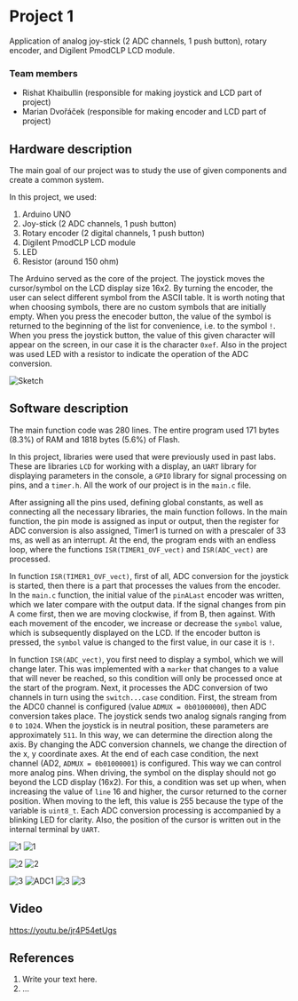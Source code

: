# Project 1

Application of analog joy-stick (2 ADC channels, 1 push button), rotary encoder, and Digilent PmodCLP LCD module.

### Team members

* Rishat Khaibullin (responsible for making joystick and LCD part of project)
* Marian Dvořáček (responsible for making encoder and LCD part of project)

## Hardware description

The main goal of our project was to study the use of given components and create a common system.

In this project, we used:
1. Arduino UNO
2. Joy-stick (2 ADC channels, 1 push button)
3. Rotary encoder (2 digital channels, 1 push button)
4. Digilent PmodCLP LCD module
5. LED
6. Resistor (around 150 ohm)

The Arduino served as the core of the project. The joystick moves the cursor/symbol on the LCD display size 16x2. By turning the encoder, the user can select different symbol from the ASCII table. It is worth noting that when choosing symbols, there are no custom symbols that are initially empty. When you press the enecoder button, the value of the symbol is returned to the beginning of the list for convenience, i.e. to the symbol `!`. When you press the joystick button, the value of this given character will appear on the screen, in our case it is the character `0xef`. Also in the project was used LED with a resistor to indicate the operation of the ADC conversion.


![Sketch](images/Sketch1.png)

## Software description

The main function code was 280 lines. The entire program used 171 bytes (8.3%) of RAM and 1818 bytes (5.6%) of Flash.

In this project, libraries were used that were previously used in past labs. These are libraries `LCD` for working with a display, an `UART` library for displaying parameters in the console, a `GPIO` library for signal processing on pins, and a `timer.h`. All the work of our project is in the `main.c` file.

After assigning all the pins used, defining global constants, as well as connecting all the necessary libraries, the main function follows. In the main function, the pin mode is assigned as input or output, then the register for ADC conversion is also assigned, Timer1 is turned on with a prescaler of 33 ms, as well as an interrupt. At the end, the program ends with an endless loop, where the functions `ISR(TIMER1_OVF_vect)` and `ISR(ADC_vect)` are processed.

In function `ISR(TIMER1_OVF_vect)`, first of all, ADC conversion for the joystick is started, then there is a part that processes the values from the encoder. In the `main.c` function, the initial value of the `pinALast` encoder was written, which we later compare with the output data. If the signal changes from pin A come first, then we are moving clockwise, if from B, then against. With each movement of the encoder, we increase or decrease the `symbol` value, which is subsequently displayed on the LCD. If the encoder button is pressed, the `symbol` value is changed to the first value, in our case it is `!`.

In function `ISR(ADC_vect)`, you first need to display a symbol, which we will change later. This was implemented with a `marker` that changes to a value that will never be reached, so this condition will only be processed once at the start of the program.
Next, it processes the ADC conversion of two channels in turn using the `switch...case` condition. First, the stream from the ADC0 channel is configured (value `ADMUX = 0b01000000`), then ADC conversion takes place. The joystick sends two analog signals ranging from `0` to `1024`. When the joystick is in neutral position, these parameters are approximately `511`. In this way, we can determine the direction along the axis. By changing the ADC conversion channels, we change the direction of the x, y coordinate axes. At the end of each case condition, the next channel (AD2, `ADMUX = 0b01000001`) is configured. This way we can control more analog pins. When driving, the symbol on the display should not go beyond the LCD display (16x2). For this, a condition was set up when, when increasing the value of `line` 16 and higher, the cursor returned to the corner position. When moving to the left, this value is 255 because the type of the variable is `uint8_t`. Each ADC conversion processing is accompanied by a blinking LED for clarity. Also, the position of the cursor is written out in the internal terminal by `UART`.

![1](images/pos1.PNG) ![1](images/UART1.PNG)

![2](images/pos2.PNG) ![2](images/UART2.PNG)

![3](images/main2.PNG) ![ADC1](images/ADC1.png) ![3](images/ADC2.png) ![3](images/T1.png)

## Video

https://youtu.be/jr4P54etUgs

## References

1. Write your text here.
2. ...
